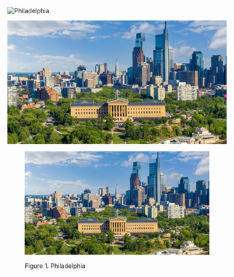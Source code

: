 ![Philadelphia](https://www.discoverphl.com/wp-content/uploads/2021/07/Philadelphia-Museum-of-Art-and-skyline.-Photo-by-Elevated-Angles-1.jpg)

![Philadelphia](philadelphia.jpg)

<figure>

![Philadelphia](philadelphia.jpg)
<figcaption> Figure 1. Philadelphia </figure>

</figure>
